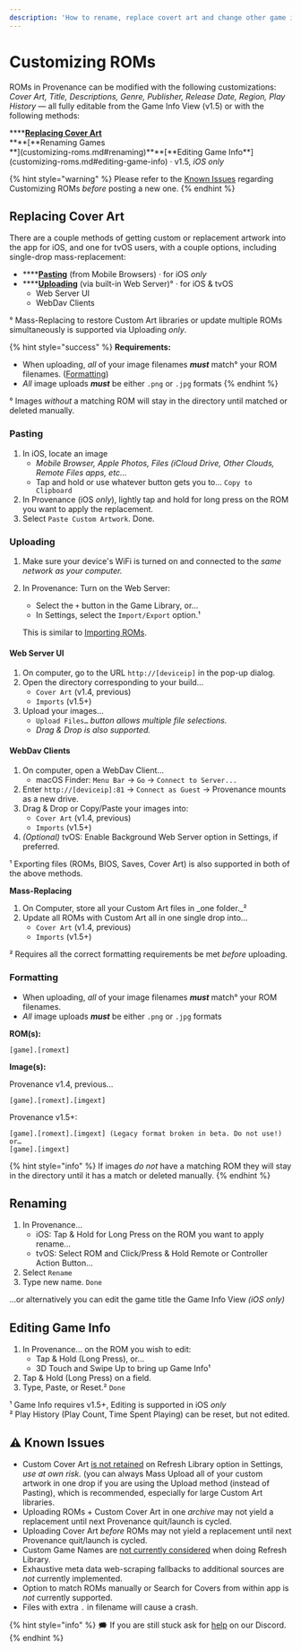 ```yaml
---
description: 'How to rename, replace covert art and change other game info…'
---
```


# Customizing ROMs

ROMs in Provenance can be modified with the following customizations: _Cover Art, Title, Descriptions, Genre, Publisher, Release Date, Region, Play History_ — all fully editable from the Game Info View \(v1.5\) or with the following methods:

\*\*\*\*[**Replacing Cover Art**](customizing-roms.md#replacing-cover-art)  
**\*\*\[**Renaming Games  
**\]\(customizing-roms.md\#renaming\)\*\*\*\*\[**Editing Game Info\*\*\]\(customizing-roms.md\#editing-game-info\) · v1.5, _iOS only_

{% hint style="warning" %}
Please refer to the [Known Issues](customizing-roms.md#known-issues) regarding Customizing ROMs _before_ posting a new one.
{% endhint %}

## Replacing Cover Art

There are a couple methods of getting custom or replacement artwork into the app for iOS, and one for tvOS users, with a couple options, including single-drop mass-replacement:

* \*\*\*\*[**Pasting**](customizing-roms.md#pasting) \(from Mobile Browsers\) · for iOS _only_
* \*\*\*\*[**Uploading**](customizing-roms.md#uploading) \(via built-in Web Server\)° · for iOS & tvOS
  * Web Server UI 
  * WebDav Clients

° Mass-Replacing to restore Custom Art libraries or update multiple ROMs simultaneously is supported via Uploading _only_.

{% hint style="success" %}
**Requirements:**

* When uploading, _all_ of your image filenames _**must**_ match° your ROM filenames. \([Formatting](customizing-roms.md#images-left-behind2)\)
* _All_ image uploads _**must**_ be either `.png` or `.jpg` formats
{% endhint %}

° Images _without_ a matching ROM will stay in the directory until matched or deleted manually.

### Pasting

1. In iOS, locate an image 
   * _Mobile Browser, Apple Photos, Files \(iCloud Drive, Other Clouds, Remote Files apps, etc…_
   * Tap and hold or use whatever button gets you to… `Copy to Clipboard`
2. In Provenance \(iOS _only_\), lightly tap and hold for long press on the ROM you want to apply the replacement.
3. Select `Paste Custom Artwork`. Done.

### Uploading

1. Make sure your device's WiFi is turned on and connected to the _same network as your computer._
2. In Provenance: Turn on the Web Server:

   * Select the `+` button in the Game Library, or…
   * In Settings, select the `Import/Export` option.¹

   This is similar to [Importing ROMs](https://wiki.provenance-emu.com/installation-and-usage/roms/importing-roms).

#### Web Server UI <a id="exporting-footnote"></a>

1. On computer, go to the URL `http://[deviceip]` in the pop-up dialog.
2. Open the directory corresponding to your build…
   * `Cover Art` \(v1.4, previous\)
   * `Imports` \(v1.5+\)
3. Upload your images…
   * `Upload Files…` _button allows multiple file selections._
   * _Drag & Drop is also supported._

#### WebDav Clients

1. On computer, open a WebDav Client…
   * macOS Finder: `Menu Bar` → `Go` → `Connect to Server...`
2. Enter `http://[deviceip]:81` → `Connect as Guest` → Provenance mounts as a new drive.
3. Drag & Drop or Copy/Paste your images into:
   * `Cover Art` \(v1.4, previous\)
   * `Imports` \(v1.5+\)
4. _\(Optional\)_ tvOS: Enable Background Web Server option in Settings, if preferred.

¹ Exporting files \(ROMs, BIOS, Saves, Cover Art\) is also supported in both of the above methods.

**Mass-Replacing**

1. On Computer, store all your Custom Art files in _one folder._²
2. Update all ROMs with Custom Art all in one single drop into…
   * `Cover Art` \(v1.4, previous\)
   * `Imports` \(v1.5+\)

² Requires all the correct formatting requirements be met _before_ uploading.

### Formatting

* When uploading, _all_ of your image filenames _**must**_ match° your ROM filenames.
* _All_ image uploads _**must**_ be either `.png` or `.jpg` formats

**ROM\(s\):**

```text
[game].[romext]
```

**Image\(s\):**

Provenance v1.4, previous…

```text
[game].[romext].[imgext]
```

Provenance v1.5+:

```text
[game].[romext].[imgext] (Legacy format broken in beta. Do not use!)
or…
[game].[imgext]
```

{% hint style="info" %}
If images _do not_ have a matching ROM they will stay in the directory until it has a match or deleted manually.
{% endhint %}

## Renaming

1. In Provenance…
   * iOS: Tap & Hold for Long Press on the ROM you want to apply rename…
   * tvOS: Select ROM and Click/Press & Hold Remote or Controller Action Button…
2. Select `Rename` 
3. Type new name. `Done`

…or alternatively you can edit the game title the Game Info View _\(iOS only\)_

## Editing Game Info

1. In Provenance… on the ROM you wish to edit: 
   * Tap & Hold \(Long Press\), or… 
   * 3D Touch and Swipe Up to bring up Game Info¹
2. Tap & Hold \(Long Press\) on a field.
3. Type, Paste, or Reset.² `Done`

¹ Game Info requires v1.5+, Editing is supported in iOS _only_  
² Play History \(Play Count, Time Spent Playing\) can be reset, but not edited.

## **⚠️ Known Issues**

* Custom Cover Art [is not retained](https://github.com/Provenance-Emu/Provenance/issues/730) on Refresh Library option in Settings, _use at own risk._ \(you can always Mass Upload all of your custom artwork in one drop if you are using the Upload method \(instead of Pasting\), which is recommended, especially for large Custom Art libraries.
* Uploading ROMs + Custom Cover Art in one _archive_ may not yield a replacement until next Provenance quit/launch is cycled.
* Uploading Cover Art _before_ ROMs may not yield a replacement until next Provenance quit/launch is cycled.
* Custom Game Names are [not currently considered](https://github.com/Provenance-Emu/Provenance/issues/514) when doing Refresh Library.
* Exhaustive meta data web-scraping fallbacks to additional sources are _not_ currently implemented.
* Option to match ROMs manually or Search for Covers from within app is _not_ currently supported.
* Files with extra `.` in filename will cause a crash.

{% hint style="info" %}
🗯 If you are still stuck ask for [help](https://discord.gg/NhzgrXh) on our Discord.
{% endhint %}

